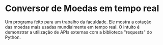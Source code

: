 # Conversor de Moedas em tempo real
Um programa feito para um trabalho da faculdade. 
Ele mostra a cotação das moedas mais usadas mundialmente em tempo real.
O intuito é demonstrar a utilização de APIs externas com a biblioteca "requests" do Python.
